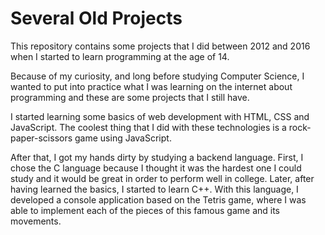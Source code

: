 # Several Old Projects

This repository contains some projects that I did between 2012 and 2016 when I started to learn programming at the age of 14. 

Because of my curiosity, and long before studying Computer Science, I wanted to put into practice what I was learning on the internet about programming and these are some projects that I still have. 

I started learning some basics of web development with HTML, CSS and JavaScript. The coolest thing that I did with these technologies is a rock-paper-scissors game using JavaScript.

After that, I got my hands dirty by studying a backend language. First, I chose the C language because I thought it was the hardest one I could study and it would be great in order to perform well in college. Later, after having learned the basics, I started to learn C++. 
With this language, I developed a console application based on the Tetris game, where I was able to implement each of the pieces of this famous game and its movements.
